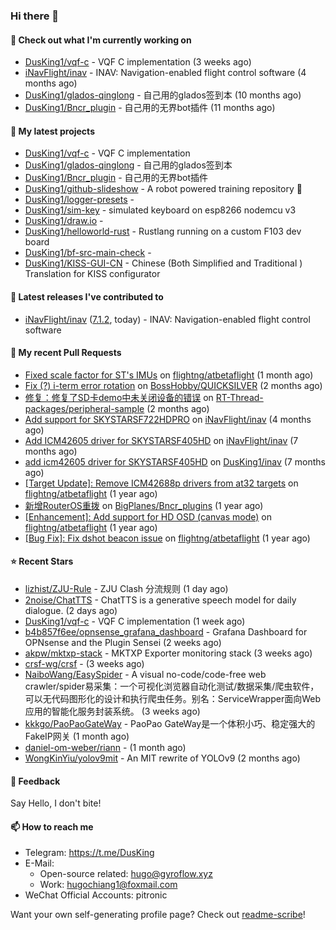 ### Hi there 👋

#### 👷 Check out what I'm currently working on

- [DusKing1/vqf-c](https://github.com/DusKing1/vqf-c) - VQF C implementation (3 weeks ago)
- [iNavFlight/inav](https://github.com/iNavFlight/inav) - INAV: Navigation-enabled flight control software (4 months ago)
- [DusKing1/glados-qinglong](https://github.com/DusKing1/glados-qinglong) - 自己用的glados签到本 (10 months ago)
- [DusKing1/Bncr_plugin](https://github.com/DusKing1/Bncr_plugin) - 自己用的无界bot插件 (11 months ago)

#### 🌱 My latest projects

- [DusKing1/vqf-c](https://github.com/DusKing1/vqf-c) - VQF C implementation
- [DusKing1/glados-qinglong](https://github.com/DusKing1/glados-qinglong) - 自己用的glados签到本
- [DusKing1/Bncr_plugin](https://github.com/DusKing1/Bncr_plugin) - 自己用的无界bot插件
- [DusKing1/github-slideshow](https://github.com/DusKing1/github-slideshow) - A robot powered training repository :robot:
- [DusKing1/logger-presets](https://github.com/DusKing1/logger-presets) - 
- [DusKing1/sim-key](https://github.com/DusKing1/sim-key) - simulated keyboard on esp8266 nodemcu v3
- [DusKing1/draw.io](https://github.com/DusKing1/draw.io) - 
- [DusKing1/helloworld-rust](https://github.com/DusKing1/helloworld-rust) - Rustlang running on a custom F103 dev board
- [DusKing1/bf-src-main-check](https://github.com/DusKing1/bf-src-main-check) - 
- [DusKing1/KISS-GUI-CN](https://github.com/DusKing1/KISS-GUI-CN) - Chinese (Both Simplified and Traditional ) Translation for KISS configurator

#### 🔭 Latest releases I've contributed to

- [iNavFlight/inav](https://github.com/iNavFlight/inav) ([7.1.2](https://github.com/iNavFlight/inav/releases/tag/7.1.2), today) - INAV: Navigation-enabled flight control software

#### 🔨 My recent Pull Requests

- [Fixed scale factor for ST&#39;s IMUs](https://github.com/flightng/atbetaflight/pull/63) on [flightng/atbetaflight](https://github.com/flightng/atbetaflight) (1 month ago)
- [Fix (?) i-term error rotation](https://github.com/BossHobby/QUICKSILVER/pull/115) on [BossHobby/QUICKSILVER](https://github.com/BossHobby/QUICKSILVER) (2 months ago)
- [修复：修复了SD卡demo中未关闭设备的错误](https://github.com/RT-Thread-packages/peripheral-sample/pull/32) on [RT-Thread-packages/peripheral-sample](https://github.com/RT-Thread-packages/peripheral-sample) (2 months ago)
- [Add support for SKYSTARSF722HDPRO](https://github.com/iNavFlight/inav/pull/9630) on [iNavFlight/inav](https://github.com/iNavFlight/inav) (4 months ago)
- [Add ICM42605 driver for SKYSTARSF405HD](https://github.com/iNavFlight/inav/pull/9370) on [iNavFlight/inav](https://github.com/iNavFlight/inav) (7 months ago)
- [add icm42605 driver for SKYSTARSF405HD](https://github.com/DusKing1/inav/pull/83) on [DusKing1/inav](https://github.com/DusKing1/inav) (7 months ago)
- [[Target Update]: Remove ICM42688p drivers from at32 targets](https://github.com/flightng/atbetaflight/pull/57) on [flightng/atbetaflight](https://github.com/flightng/atbetaflight) (1 year ago)
- [新增RouterOS重拨](https://github.com/BigPlanes/Bncr_plugins/pull/6) on [BigPlanes/Bncr_plugins](https://github.com/BigPlanes/Bncr_plugins) (1 year ago)
- [[Enhancement]: Add support for HD OSD (canvas mode)](https://github.com/flightng/atbetaflight/pull/54) on [flightng/atbetaflight](https://github.com/flightng/atbetaflight) (1 year ago)
- [[Bug Fix]: Fix dshot beacon issue](https://github.com/flightng/atbetaflight/pull/46) on [flightng/atbetaflight](https://github.com/flightng/atbetaflight) (1 year ago)

#### ⭐ Recent Stars

- [lizhist/ZJU-Rule](https://github.com/lizhist/ZJU-Rule) - ZJU Clash 分流规则 (1 day ago)
- [2noise/ChatTTS](https://github.com/2noise/ChatTTS) - ChatTTS is a generative speech model for daily dialogue. (2 days ago)
- [DusKing1/vqf-c](https://github.com/DusKing1/vqf-c) - VQF C implementation (1 week ago)
- [b4b857f6ee/opnsense_grafana_dashboard](https://github.com/b4b857f6ee/opnsense_grafana_dashboard) - Grafana Dashboard for OPNsense and the Plugin Sensei (2 weeks ago)
- [akpw/mktxp-stack](https://github.com/akpw/mktxp-stack) - MKTXP Exporter monitoring stack (3 weeks ago)
- [crsf-wg/crsf](https://github.com/crsf-wg/crsf) -  (3 weeks ago)
- [NaiboWang/EasySpider](https://github.com/NaiboWang/EasySpider) - A visual no-code/code-free web crawler/spider易采集：一个可视化浏览器自动化测试/数据采集/爬虫软件，可以无代码图形化的设计和执行爬虫任务。别名：ServiceWrapper面向Web应用的智能化服务封装系统。 (3 weeks ago)
- [kkkgo/PaoPaoGateWay](https://github.com/kkkgo/PaoPaoGateWay) - PaoPao GateWay是一个体积小巧、稳定强大的FakeIP网关 (1 month ago)
- [daniel-om-weber/riann](https://github.com/daniel-om-weber/riann) -  (1 month ago)
- [WongKinYiu/yolov9mit](https://github.com/WongKinYiu/yolov9mit) - An MIT rewrite of YOLOv9 (2 months ago)

#### 💬 Feedback

Say Hello, I don't bite!

#### 📫 How to reach me

- Telegram: https://t.me/DusKing
- E-Mail:
  - Open-source related: hugo@gyroflow.xyz
  - Work: hugochiang1@foxmail.com
- WeChat Official Accounts: pitronic

Want your own self-generating profile page? Check out [readme-scribe](https://github.com/muesli/readme-scribe)!
